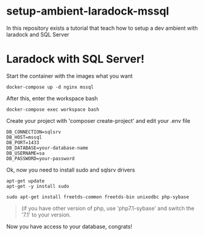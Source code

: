 # setup-ambient-laradock-mssql
In this repository exists a tutorial that teach how to setup a dev ambient with laradock and SQL Server

# Laradock with SQL Server!

Start the container with the images what you want

    docker-compose up -d nginx mssql

After this, enter the workspace bash

    docker-compose exec workspace bash

Create your project with 'composer create-project' and edit your .env file

    DB_CONNECTION=sqlsrv
    DB_HOST=mssql
    DB_PORT=1433
    DB_DATABASE=your-database-name
    DB_USERNAME=sa
    DB_PASSWORD=your-password

Ok, now you need to install sudo and sqlsrv drivers

    apt-get update
    apt-get -y install sudo

    sudo apt-get install freetds-common freetds-bin unixodbc php-sybase

> (if you have other version of php, use 'php7.1-sybase' and switch the
> '7.1' to your version.

Now you have access to your database, congrats!
